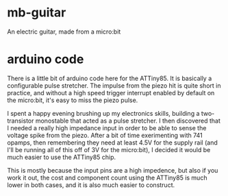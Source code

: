# mb-guitar
An electric guitar, made from a micro:bit

# arduino code

There is a little bit of arduino code here for the ATTiny85.
It is basically a configurable pulse stretcher. The impulse from the piezo
hit is quite short in practice, and without a high speed trigger interrupt
enabled by default on the micro:bit, it's easy to miss the piezo pulse.

I spent a happy evening brushing up my electronics skills, building a 
two-transistor monostable that acted as a pulse stretcher. I then
discovered that I needed a really high impedance input in order to be
able to sense the voltage spike from the piezo. After a bit of time
exerimenting with 741 opamps, then remembering they need at least 4.5V
for the supply rail (and I'll be running all of this off of 3V for the
micro:bit), I decided it would be much easier to use the ATTiny85 chip.

This is mostly because the input pins are a high impedence, but also
if you work it out, the cost and component count using the ATTiny85
is much lower in both cases, and it is also much easier to construct.


